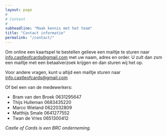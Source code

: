 ```yaml
---
layout: page
#
# Content
#
subheadline: "Maak kennis met het team"
title: "Contact informatie"
permalink: "/contact/"
---
```


Om online een kaartspel te bestellen gelieve een mailtje te sturen naar info.castleofcards@gmail.com met uw naam, adres en order. U zult dan zsm een mailtje met een betaalverzoek krijgen en dan sturen wij het op. 



Voor andere vragen, kunt u altijd een mailtje sturen naar info.castleofcards@gmail.com

Of bel een van de medewerkers:

+ Bram van den Broek 0631295647 
+ Thijs Hulleman 0683435220
+ Marco Wieland 0622032809
+ Matthijs Smale 0641277552
+ Twan de Vries 0651300412

_Castle of Cards is een BRC onderneming._
